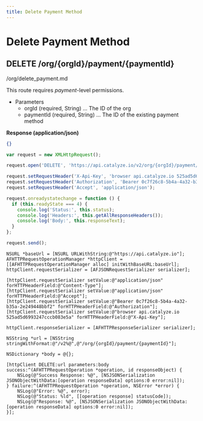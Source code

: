 ```yaml
---
title: Delete Payment Method
---
```


# Delete Payment Method

## DELETE /org/{orgId}/payment/{paymentId}
/org/delete_payment.md

This route requires *payment*-level permissions.

* Parameters
    * orgId (required, String) ... The ID of the org
    * paymentId (required, String) ... The ID of the existing payment method


**Response (application/json)**

```json
{}
```

```javascript
var request = new XMLHttpRequest();

request.open('DELETE', 'https://api.catalyze.io/v2/org/{orgId}/payment/{paymentId}');

request.setRequestHeader('X-Api-Key', 'browser api.catalyze.io 525ad5d6993247cccb083e5a');
request.setRequestHeader('Authorization', 'Bearer 0c7f26c8-5b4a-4a32-b35a-2e249448bbf2');
request.setRequestHeader('Accept', 'application/json');

request.onreadystatechange = function () {
  if (this.readyState === 4) {
    console.log('Status:', this.status);
    console.log('Headers:', this.getAllResponseHeaders());
    console.log('Body:', this.responseText);
  }
};

request.send();
```

```objc
NSURL *baseUrl = [NSURL URLWithString:@"https://api.catalyze.io"];
AFHTTPRequestOperationManager *httpClient = [[AFHTTPRequestOperationManager alloc] initWithBaseURL:baseUrl];
httpClient.requestSerializer = [AFJSONRequestSerializer serializer];

[httpClient.requestSerializer setValue:@"application/json" forHTTPHeaderField:@"Content-Type"];
[httpClient.requestSerializer setValue:@"application/json" forHTTPHeaderField:@"Accept"];
[httpClient.requestSerializer setValue:@"Bearer 0c7f26c8-5b4a-4a32-b35a-2e249448bbf2" forHTTPHeaderField:@"Authorization"];
[httpClient.requestSerializer setValue:@"browser api.catalyze.io 525ad5d6993247cccb083e5a" forHTTPHeaderField:@"X-Api-Key"];

httpClient.responseSerializer = [AFHTTPResponseSerializer serializer];

NSString *url = [NSString stringWithFormat:@"/v2%@",@"/org/{orgId}/payment/{paymentId}"];

NSDictionary *body = @{};

[httpClient DELETE:url parameters:body success:^(AFHTTPRequestOperation *operation, id responseObject) {
    NSLog(@"Success Response: %@", [NSJSONSerialization JSONObjectWithData:[operation responseData] options:0 error:nil]);
} failure:^(AFHTTPRequestOperation *operation, NSError *error) {
    NSLog(@"Error: %@", error);
    NSLog(@"Status: %ld", [[operation response] statusCode]);
    NSLog(@"Response: %@", [NSJSONSerialization JSONObjectWithData:[operation responseData] options:0 error:nil]);
}];
```


